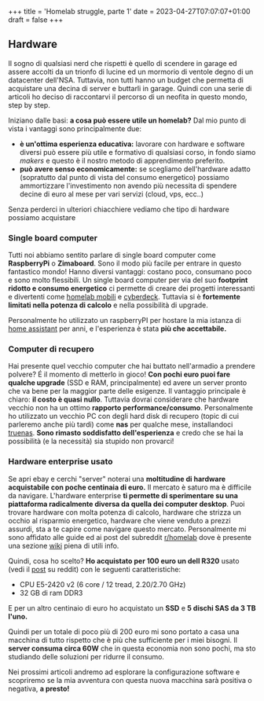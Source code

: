+++
title = 'Homelab struggle, parte 1'
date = 2023-04-27T07:07:07+01:00
draft = false
+++

## Hardware

Il sogno di qualsiasi nerd che rispetti è quello di scendere in garage ed assere accolti da un trionfo di lucine ed un mormorio di ventole degno di un datacenter dell'NSA. Tuttavia, non tutti hanno un budget che permetta di acquistare una decina di server e buttarli in garage. Quindi con una serie di articoli ho deciso di raccontarvi il percorso di un neofita in questo mondo, step by step.

Iniziano dalle basi: **a cosa può essere utile un homelab?** Dal mio punto di vista i vantaggi sono principalmente due:

- **è un'ottima esperienza educativa:** lavorare con hardware e software diversi può essere più utile e formativo di qualsiasi corso, in fondo siamo _makers_ e questo è il nostro metodo di apprendimento preferito.
- **può avere senso economicamente:** se scegliamo dell'hardware adatto (sopratutto dal punto di vista del consumo energetico) possiamo ammortizzare l'investimento non avendo più necessita di spendere decine di euro al mese per vari servizi (cloud, vps, ecc..)

Senza perderci in ulteriori chiacchiere vediamo che tipo di hardware possiamo acquistare

### Single board computer

Tutti noi abbiamo sentito parlare di single board computer come **RaspberryPi** o **Zimaboard**. Sono il modo più facile per entrare in questo fantastico mondo! Hanno diversi vantaggi: costano poco, consumano poco e sono molto flessibili. Un single board computer per via del suo **footprint ridotto e consumo energetico** ci permette di creare dei progetti interessanti e divertenti come [homelab mobili](https://www.reddit.com/r/homelab/comments/hl2cfm/portable_minilab_mesh_network/?utm_source=share&utm_medium=ios_app&utm_name=iossmf&utm_term=link) e [cyberdeck](https://hackaday.com/tag/cyberdeck/). Tuttavia si è **fortemente limitati nella potenza di calcolo** e nella possibilità di upgrade.

Personalmente ho utilizzato un raspberryPI per hostare la mia istanza di [home assistant](https://www.home-assistant.io) per anni, e l'esperienza è stata **più che accettabile.**

### Computer di recupero

Hai presente quel vecchio computer che hai buttato nell'armadio a prendere polvere? É il momento di metterlo in gioco! **Con pochi euro puoi fare qualche upgrade** (SSD e RAM, principalmente) ed avere un server pronto che va bene per la maggior parte delle esigenze. Il vantaggio principale è chiaro: **il costo è quasi nullo**. Tuttavia dovrai considerare che hardware vecchio non ha un ottimo **rapporto performance/consumo**. Personalmente ho utilizzato un vecchio PC con degli hard disk di recupero (topic di cui parleremo anche più tardi) come **nas** per qualche mese, installandoci [truenas](https://www.truenas.com). **Sono rimasto soddisfatto dell'esperienza** e credo che se hai la possibilità (e la necessità) sia stupido non provarci!

### Hardware enterprise usato

Se apri ebay e cerchi "server" noterai una **moltitudine di hardware acquistabile con poche centinaia di euro.** Il mercato è saturo ma è difficile da navigare. L'hardware enterprise **ti permette di sperimentare su una piattaforma radicalmente diversa da quella dei computer desktop**. Puoi trovare hardware con molta potenza di calcolo, hardware che strizza un occhio al risparmio energetico, hardware che viene venduto a prezzi assurdi, sta a te capire come navigare questo mercato. Personalmente mi sono affidato alle guide ed ai post del subreddit [r/homelab](https://www.reddit.com/r/homelab/) dove è presente una sezione [wiki](https://www.reddit.com/r/homelab/wiki/index/) piena di utili info.

Quindi, cosa ho scelto?
**Ho acquistato per 100 euro un dell R320** usato (vedi il [post](https://www.reddit.com/r/homelab/comments/12w77jv/my_first_rack_mountable_server_specs_in_comments/) su reddit) con le seguenti caratteristiche:

- CPU E5-2420 v2 (6 core / 12 tread, 2.20/2.70 GHz)
- 32 GB di ram DDR3

E per un altro centinaio di euro ho acquistato un **SSD** e **5 dischi SAS da 3 TB l'uno.**

Quindi per un totale di poco più di 200 euro mi sono portato a casa una macchina di tutto rispetto che è più che sufficiente per i miei bisogni. Il **server consuma circa 60W** che in questa economia non sono pochi, ma sto studiando delle soluzioni per ridurre il consumo.

Nei prossimi articoli andremo ad esplorare la configurazione software e scopriremo se la mia avventura con questa nuova macchina sarà positiva o negativa, **a presto!**
